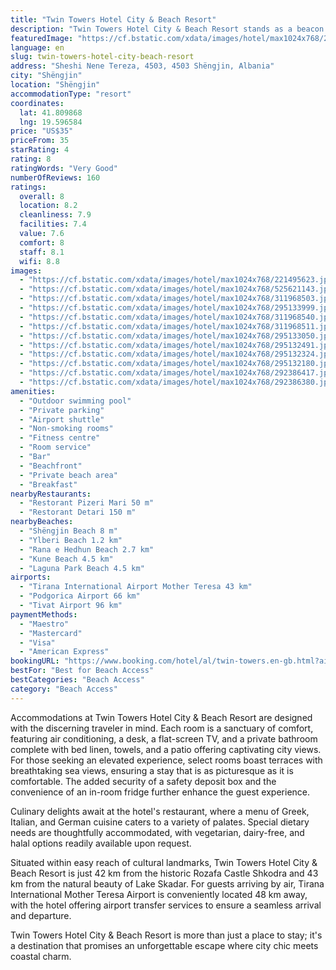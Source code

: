 ```yaml
---
title: "Twin Towers Hotel City & Beach Resort"
description: "Twin Towers Hotel City & Beach Resort stands as a beacon of comfort and luxury in Shëngjin, offering guests a 4-star experience that seamlessly blends city convenience with beachfront bliss."
featuredImage: "https://cf.bstatic.com/xdata/images/hotel/max1024x768/221495623.jpg?k=d5faa5e904da9d4159610d81a8a0936ea545d21f8a61626bebae6bb1249cbe13&o=&hp=1"
language: en
slug: twin-towers-hotel-city-beach-resort
address: "Sheshi Nene Tereza, 4503, 4503 Shëngjin, Albania"
city: "Shëngjin"
location: "Shëngjin"
accommodationType: "resort"
coordinates:
  lat: 41.809868
  lng: 19.596584
price: "US$35"
priceFrom: 35
starRating: 4
rating: 8
ratingWords: "Very Good"
numberOfReviews: 160
ratings:
  overall: 8
  location: 8.2
  cleanliness: 7.9
  facilities: 7.4
  value: 7.6
  comfort: 8
  staff: 8.1
  wifi: 8.8
images:
  - "https://cf.bstatic.com/xdata/images/hotel/max1024x768/221495623.jpg?k=d5faa5e904da9d4159610d81a8a0936ea545d21f8a61626bebae6bb1249cbe13&o=&hp=1"
  - "https://cf.bstatic.com/xdata/images/hotel/max1024x768/525621143.jpg?k=a8e1f99c82e5e597c5c1c68a186e4b74532e6c70a68cb230fbae284c0162a6d9&o=&hp=1"
  - "https://cf.bstatic.com/xdata/images/hotel/max1024x768/311968503.jpg?k=f815b94868d26fbcfdd74597c41c5803c068997105f7a59df72a7713df10e1c9&o=&hp=1"
  - "https://cf.bstatic.com/xdata/images/hotel/max1024x768/295133999.jpg?k=44fa20ee82b4bf816c78c87c097e37177915420424553b7b01887cd518cacd9a&o=&hp=1"
  - "https://cf.bstatic.com/xdata/images/hotel/max1024x768/311968540.jpg?k=30902b8799017c2a6a3a18a393c0881fcb119c9cf5fe40ed4650ac6154806f7d&o=&hp=1"
  - "https://cf.bstatic.com/xdata/images/hotel/max1024x768/311968511.jpg?k=43b66972467455dd682ae09cafd64615658e70b677e410cae33e5a5d5e205eff&o=&hp=1"
  - "https://cf.bstatic.com/xdata/images/hotel/max1024x768/295133050.jpg?k=7732d21e7f4394a4058dd402a1d06bef2c4fe55b2234e74b2db66788973efb27&o=&hp=1"
  - "https://cf.bstatic.com/xdata/images/hotel/max1024x768/295132491.jpg?k=c733ad572ccd8ceabeeeb4c59a53647077b167507599ea0ed26e66aff05d579d&o=&hp=1"
  - "https://cf.bstatic.com/xdata/images/hotel/max1024x768/295132324.jpg?k=dc392b85efd44a85c5f56eefff6c9928f7614c6674e2331d345e2038b582b2c0&o=&hp=1"
  - "https://cf.bstatic.com/xdata/images/hotel/max1024x768/295132180.jpg?k=e90799b46dfe4aea30e17da9ea4d7d73d457f234c21b3a1d7315aaa38a5ec54c&o=&hp=1"
  - "https://cf.bstatic.com/xdata/images/hotel/max1024x768/292386417.jpg?k=9147479d7499837cee53290d0c5d03115e71220ecf0c15f563dbb13e170e99df&o=&hp=1"
  - "https://cf.bstatic.com/xdata/images/hotel/max1024x768/292386380.jpg?k=f87f1ca6e87f6ea8f7354e22ef1a9239d7e3814a27d56b6357edacfd05dcb4f0&o=&hp=1"
amenities:
  - "Outdoor swimming pool"
  - "Private parking"
  - "Airport shuttle"
  - "Non-smoking rooms"
  - "Fitness centre"
  - "Room service"
  - "Bar"
  - "Beachfront"
  - "Private beach area"
  - "Breakfast"
nearbyRestaurants:
  - "Restorant Pizeri Mari 50 m"
  - "Restorant Detari 150 m"
nearbyBeaches:
  - "Shëngjin Beach 8 m"
  - "Ylberi Beach 1.2 km"
  - "Rana e Hedhun Beach 2.7 km"
  - "Kune Beach 4.5 km"
  - "Laguna Park Beach 4.5 km"
airports:
  - "Tirana International Airport Mother Teresa 43 km"
  - "Podgorica Airport 66 km"
  - "Tivat Airport 96 km"
paymentMethods:
  - "Maestro"
  - "Mastercard"
  - "Visa"
  - "American Express"
bookingURL: "https://www.booking.com/hotel/al/twin-towers.en-gb.html?aid=8035640"
bestFor: "Best for Beach Access"
bestCategories: "Beach Access"
category: "Beach Access"
---
```


Accommodations at Twin Towers Hotel City & Beach Resort are designed with the discerning traveler in mind. Each room is a sanctuary of comfort, featuring air conditioning, a desk, a flat-screen TV, and a private bathroom complete with bed linen, towels, and a patio offering captivating city views. For those seeking an elevated experience, select rooms boast terraces with breathtaking sea views, ensuring a stay that is as picturesque as it is comfortable. The added security of a safety deposit box and the convenience of an in-room fridge further enhance the guest experience.

Culinary delights await at the hotel's restaurant, where a menu of Greek, Italian, and German cuisine caters to a variety of palates. Special dietary needs are thoughtfully accommodated, with vegetarian, dairy-free, and halal options readily available upon request.

Situated within easy reach of cultural landmarks, Twin Towers Hotel City & Beach Resort is just 42 km from the historic Rozafa Castle Shkodra and 43 km from the natural beauty of Lake Skadar. For guests arriving by air, Tirana International Mother Teresa Airport is conveniently located 48 km away, with the hotel offering airport transfer services to ensure a seamless arrival and departure.

Twin Towers Hotel City & Beach Resort is more than just a place to stay; it's a destination that promises an unforgettable escape where city chic meets coastal charm.
